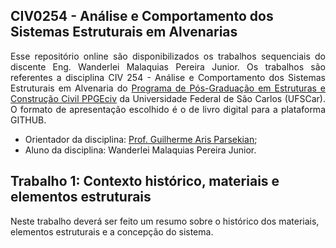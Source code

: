 ## CIV0254 - Análise e Comportamento dos Sistemas Estruturais em Alvenarias

<p style='text-align: justify;'>Esse repositório online são disponibilizados os trabalhos sequenciais do discente Eng. Wanderlei Malaquias Pereira Junior. Os trabalhos são referentes a disciplina CIV 254 - Análise e Comportamento dos Sistemas Estruturais em Alvenaria do <a href="http://www.ppgeciv.ufscar.br">Programa de Pós-Graduação em Estruturas e Construção Civil PPGEciv</a> da Universidade Federal de São Carlos (UFSCar). O formato de apresentação escolhido é o de livro digital para a plataforma GITHUB.</p>
  
- Orientador da disciplina: [Prof. Guilherme Aris Parsekian](http://lattes.cnpq.br/7798651726059215);
- Aluno da disciplina: Wanderlei Malaquias Pereira Junior.


## Trabalho 1: Contexto histórico, materiais e elementos estruturais

Neste trabalho deverá ser feito um resumo sobre o histórico dos materiais, elementos estruturais e a concepção do sistema.
